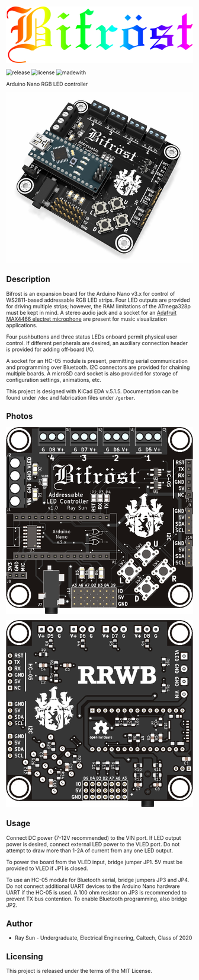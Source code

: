![logo](img/bifrost.png)

![release](https://img.shields.io/github/v/release/electronictoast/bifrost?include_prereleases) ![license](https://img.shields.io/github/license/electronictoast/bifrost) ![madewith](https://img.shields.io/badge/made%20with-KiCad-blue)

Arduino Nano RGB LED controller

![iso](img/bifrost_iso.png)

## Description

Bifrost is an expansion board for the Arduino Nano v3.x for control of WS2811-based addressable RGB LED strips. Four LED outputs are provided for driving multiple strips; however, the RAM limitations of the ATmega328p must be kept in mind. A stereo audio jack and a socket for an [Adafruit MAX4466 electret microphone](https://www.adafruit.com/product/1063) are present for music visualization applications.

Four pushbuttons and three status LEDs onboard permit physical user control. If different peripherals are desired, an auxiliary connection header is provided for adding off-board I/O.

A socket for an HC-05 module is present, permitting serial communication and programming over Bluetooth. I2C connectors are provided for chaining multiple boards. A microSD card socket is also provided for storage of configuration settings, animations, etc.

This project is designed with KiCad EDA v.5.1.5. Documentation can be found under `/doc` and fabrication files under `/gerber`.

## Photos

![front](img/bifrost_F.png)

![back](img/bifrost_B.png)

## Usage
Connect DC power (7-12V recommended) to the VIN port. If LED output power is desired, connect external LED power to the VLED port. Do not attempt to draw more than 1-2A of current from any one LED output.

To power the board from the VLED input, bridge jumper JP1. 5V must be provided to VLED if JP1 is closed.

To use an HC-05 module for Bluetooth serial, bridge jumpers JP3 and JP4. Do not connect additional UART devices to the Arduino Nano hardware UART if the HC-05 is used. A 100 ohm resistor on JP3 is recommended to prevent TX bus contention. To enable Bluetooth programming, also bridge JP2.

## Author
- Ray Sun - Undergraduate, Electrical Engineering, Caltech, Class of 2020

## Licensing
This project is released under the terms of the MIT License.
